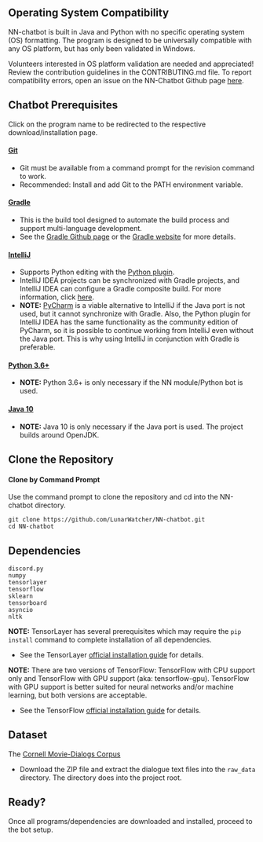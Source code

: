 ## Operating System Compatibility
NN-chatbot is built in Java and Python with no specific  operating system (OS) formatting. The program is designed to be universally compatible with any OS platform, but has only been validated in Windows.

Volunteers interested in OS platform validation are needed and appreciated! Review the contribution guidelines in the CONTRIBUTING.md file. To report compatibility errors, open an issue on the NN-Chatbot Github page [here](https://github.com/LunarWatcher/NN-chatbot/issues).

## Chatbot Prerequisites
Click on the program name to be redirected to the respective download/installation page.

#### [Git](https://git-scm.com/book/en/v2/Getting-Started-Installing-Git)
* Git must be available from a command prompt for the revision command to work.
* Recommended: Install and add Git to the PATH environment variable.

#### [Gradle](https://gradle.org/install/)
* This is the build tool designed to automate the build process and support multi-language development.
* See the [Gradle Github page](https://github.com/gradle/gradle) or the [Gradle website](https://gradle.org) for more details.

#### [IntelliJ](https://www.jetbrains.com/idea/download/#section=windows)
* Supports Python editing with the [Python plugin](https://www.jetbrains.com/help/idea/plugin-overview.html).
* IntelliJ IDEA projects can be synchronized with Gradle projects, and IntelliJ IDEA can configure a Gradle composite build. For more information, click [here](https://www.jetbrains.com/help/idea/gradle.html).
* **NOTE:** [PyCharm](https://www.jetbrains.com/pycharm/download/#section=windows) is a viable alternative to IntelliJ if the Java port is not used, but it cannot synchronize with Gradle. Also, the Python plugin for IntelliJ IDEA has the same functionality as the community edition of PyCharm, so it is possible to continue working from IntelliJ even without the Java port. This is why using IntelliJ in conjunction with Gradle is preferable.

#### [Python 3.6+](https://www.python.org/downloads/) ####
* **NOTE:** Python 3.6+ is only necessary if the NN module/Python bot is used.

#### [Java 10](http://jdk.java.net/10/)
* **NOTE:** Java 10 is only necessary if the Java port is used. The project builds around OpenJDK. 



## Clone the Repository
#### Clone by Command Prompt
Use the command prompt to clone the repository and cd into the NN-chatbot directory.
```
git clone https://github.com/LunarWatcher/NN-chatbot.git
cd NN-chatbot
```
## Dependencies

```
discord.py
numpy
tensorlayer
tensorflow
sklearn
tensorboard
asyncio
nltk
```

**NOTE:** TensorLayer has several prerequisites which may require the `pip install` command to complete installation of all dependencies.
* See the TensorLayer [official installation guide](http://tensorlayer.readthedocs.io/en/latest/user/installation.html) for details.

**NOTE:** There are two versions of TensorFlow: TensorFlow with CPU support only and TensorFlow with GPU support (aka: tensorflow-gpu). TensorFlow with GPU support is better suited for neural networks and/or machine learning, but both versions are acceptable.
* See the TensorFlow [official installation guide](https://www.tensorflow.org/install/) for details.

## Dataset

The [Cornell Movie-Dialogs Corpus](http://www.cs.cornell.edu/~cristian/Cornell_Movie-Dialogs_Corpus.html)
* Download the ZIP file and extract the dialogue text files into the `raw_data` directory. The directory does into the project root. 

## Ready?
Once all programs/dependencies are downloaded and installed, proceed to the bot setup.
<!--Unsure if they should be redirected to the Setting-up-the-bot wiki page or the Readme. Add a link later.-->
